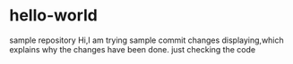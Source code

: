 # hello-world
sample repository
Hi,I am trying sample commit changes displaying,which explains why the changes have been done.
just checking the code
